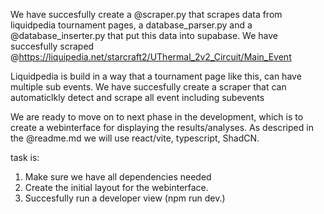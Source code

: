 We have succesfully create a @scraper.py  that scrapes data from liquidpedia tournament pages, a database_parser.py and a @database_inserter.py  that put this data into supabase. We have succesfully scraped @https://liquipedia.net/starcraft2/UThermal_2v2_Circuit/Main_Event 

Liquidpedia is build in a way that a tournament page like this, can have multiple sub events. We have succesfully create a scraper that can automaticlkly detect and scrape all event including subevents 

We are ready to move on to next phase in the development, which is to create a webinterface for displaying the results/analyses. As descriped in the @readme.md we will use react/vite, typescript, ShadCN. 

task is:
1. Make sure we have all dependencies needed
2. Create the initial layout for the webinterface.
3. Succesfully run a developer view (npm run dev.)